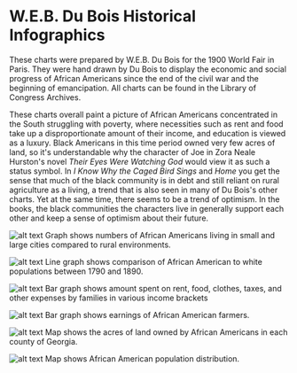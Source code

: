 # W.E.B. Du Bois Historical Infographics
These charts were prepared by W.E.B. Du Bois for the 1900 World Fair in Paris.  They were hand drawn by Du Bois to display the economic and social progress of African Americans since the end of the civil war and the beginning of emancipation.  All charts can be found in the Library of Congress Archives.

These charts overall paint a picture of African Americans concentrated in the South struggling with poverty, where necessities such as rent and food take up a disproportionate amount of their income, and education is viewed as a luxury.  Black Americans in this time period owned very few acres of land, so it's understandable why the character of Joe in Zora Neale Hurston's novel *Their Eyes Were Watching God* would view it as such a status symbol.  In *I Know Why the Caged Bird Sings* and *Home* you get the sense that much of the black community is in debt and still reliant on rural agriculture as a living, a trend that is also seen in many of Du Bois's other charts.  Yet at the same time, there seems to be a trend of optimism.  In the books, the black communities the characters live in generally support each other and keep a sense of optimism about their future.

![alt text](https://github.com/aazariaz/aazariaz.github.io/blob/master/chart1.jpg?raw=true)
Graph shows numbers of African Americans living in small and large cities compared to rural environments.

![alt text](https://github.com/aazariaz/aazariaz.github.io/blob/master/chart2.jpg?raw=true)
Line graph shows comparison of African American to white populations between 1790 and 1890.

![alt text](https://github.com/aazariaz/aazariaz.github.io/blob/master/chart3.jpg?raw=true) 
Bar graph shows amount spent on rent, food, clothes, taxes, and other expenses by families in various income brackets

![alt text](https://github.com/aazariaz/aazariaz.github.io/blob/master/chart4.jpg?raw=true)
Bar graph shows earnings of African American farmers.

![alt text](https://github.com/aazariaz/aazariaz.github.io/blob/master/chart5.jpg?raw=true)
Map shows the acres of land owned by African Americans in each county of Georgia.

![alt text](https://github.com/aazariaz/aazariaz.github.io/blob/master/chart6.jpg?raw=true)
Map shows African American population distribution.
